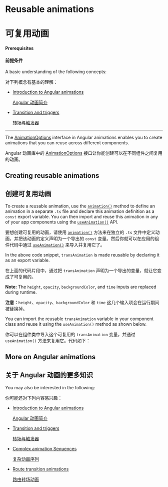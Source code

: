 # Reusable animations

# 可复用动画

#### Prerequisites

#### 前提条件

A basic understanding of the  following concepts:

对下列概念有基本的理解：

* [Introduction to Angular animations](guide/animations)

  [Angular 动画简介](guide/animations)

* [Transition and triggers](guide/transition-and-triggers)

  [转场与触发器](guide/transition-and-triggers)

<hr>

The [AnimationOptions](https://angular.io/api/animations/AnimationOptions) interface in Angular animations enables you to create animations that you can reuse across different components.

Angular 动画库中的 [AnimationOptions](https://angular.cn/api/animations/AnimationOptions) 接口让你能创建可以在不同组件之间复用的动画。

## Creating reusable animations

## 创建可复用动画

To create a reusable animation, use the [`animation()`](https://angular.io/api/animations/animation) method to define an animation in a separate `.ts` file and declare this animation definition as a `const` export variable. You can then import and reuse this animation in any of your app components using the [`useAnimation()`](https://angular.io/api/animations/useAnimation) API.

要想创建可复用的动画，请使用 [`animation()`](https://angular.cn/api/animations/animation) 方法来在独立的 `.ts` 文件中定义动画，并把该动画的定义声明为一个导出的 `const` 变量。然后你就可以在应用的组件代码中通过 [`useAnimation()`](https://angular.cn/api/animations/useAnimation) 来导入并复用它了。

<code-example path="animations/src/app/animations.ts" header="src/app/animations.ts" region="reusable" language="typescript" linenums="false">
</code-example>

In the above code snippet, `transAnimation` is made reusable by declaring it as an export variable.

在上面的代码片段中，通过把 `transAnimation` 声明为一个导出的变量，就让它变成了可复用的。

<div class="alert is-helpful">

**Note:** The `height`, `opacity`, `backgroundColor`, and `time` inputs are replaced during runtime.

**注意：**`height`、`opacity`、`backgroundColor` 和 `time` 这几个输入项会在运行期间被替换掉。 

</div>

You can import the reusable `transAnimation` variable in your component class and reuse it using the `useAnimation()` method as shown below.

你可以在组件类中导入这个可复用的 `transAnimation` 变量，并通过 `useAnimation()` 方法来复用它。代码如下：

<code-example path="animations/src/app/open-close.component.3.ts" header="src/app/open-close.component.ts" region="reusable" language="typescript" linenums="false">
</code-example>

## More on Angular animations

## 关于 Angular 动画的更多知识

You may also be interested in the following:

你可能还对下列内容感兴趣：

* [Introduction to Angular animations](guide/animations)

  [Angular 动画简介](guide/animations)

* [Transition and triggers](guide/transition-and-triggers)

  [转场与触发器](guide/transition-and-triggers)

* [Complex animation Sequences](guide/complex-animation-sequences)

  [复杂动画序列](guide/complex-animation-sequences)

* [Route transition animations](guide/route-animations)

  [路由转场动画](guide/route-animations)
